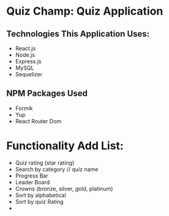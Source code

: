 # Quiz Champ: Quiz Application 

## Technologies This Application Uses:
- React.js
- Node.js
- Express.js
- MySQL
- Sequelizer

## NPM Packages Used
- Formik
- Yup
- React Router Dom

# Functionality Add List:
- Quiz rating (star rating)
- Search by category // quiz name
- Progress Bar
- Leader Board
- Crowns (bronze, silver, gold, platinum)
- Sort by alphabetical
- Sort by quiz Rating
- 
